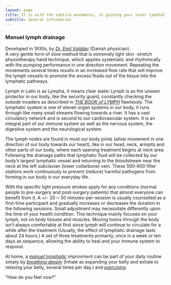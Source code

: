 ```yaml
---
layout: page
title: It is with the subtile movements, in guiding your inner lymphatic stream back to its balance
subtitle: General information 
---
```

### Manuel lymph drainage
Developed in 1930s, by *[Dr. Emil Voldder](https://vodderschool.com/emil_vodder_life_work_article)* (Danish physician). 
<br>
A very gentle form of slow method that is extremely light skin -stretch physiotherapy hand technique, 
which applies systematic and rhythmically with the pumping performance in one direction movement. 
Repeating the movements several times results in an increased flow rate that will improve the lymph vessels to promote 
the excess fluids out of the tissue into the lymphatic pathways. 

Lymph in Latin is as Lympha, it means clear water
Lymph is as the unseen protector in our body, like the security guard, constantly checking the outside invaders as described in  *[THE BOOK of LYMPH](https://www.thelymphaticmessage.com/book)* flawlessly. 
The lymphatic system is one of eleven organ systems in our body, it runs through like many small streams flowing towards a river. 
It has a vast circulatory network and is second to our cardiovascular system. It is an integral part of our immune system as well as the nervous system, 
the digestive system and the neurological system.

The lymph nodes are found in most our body joints (allow movement in one direction of our body towards our heart), 
like in our head, neck, armpits and other parts of our body, where each opening treatment begins at neck area. 
Following the drainage paths that lymphatic fluid will be collected by our body’s largest lymphatic vessel and 
returning to the bloodstream near the neck at the left subclavian (lower collarbone) vein. These 500-600 filter stations 
work continuously to prevent (reduce) harmful pathogens from forming in our body in our everyday life. 

With the specific light pressure strokes apply for any conditions (normal people to pre-surgery and post-surgery patients) 
that almost everyone can benefit from it.
A +/- 20 ~ 50 minutes-per-session is usually counselled as a first-time participant and gradually increases or decreases 
the duration in the following sessions. Small adjustment may necessitate differently upon the time of your health condition. 
This technique mainly focuses on your lymph, not on body tissues and muscles. 
Moving toxins through the body isn’t always comfortable at first since lymph will continue to circulate for a while after the treatment 
(Usually, the effect of lymphatic drainage lasts about 24 hours.) 
A set of three treatments primarily, once in a week or ten days as sequence, allowing the ability to heal and your immune system to respond. 

At home, a *[manuel lymphatic](https://www.physio-pedia.com/Manual_Lymphatic_Drainage?ref=healthvery.com)* improvment can be part of your daily routine simply by *[breathing deeply](https://lymphaticyoga.net/deep-breathing-and-the-lymphatic-system/)* (Inhale as expanding your belly and exhale to relaxing your belly, several times per day.)
and *[exercising](https://understoryhealing.com/exercises-for-lymphatic-system/)*.

"How do you feel now?"






